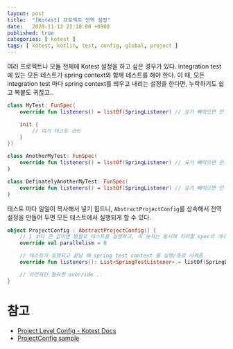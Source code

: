 ```yaml
---
layout: post
title:  "[Kotest] 프로젝트 전역 설정"
date:   2020-11-12 22:18:00 +0900
published: true
categories: [ kotest ]
tags: [ kotest, kotlin, test, config, global, project ]
---
```


여러 프로젝트나 모듈 전체에 Kotest 설정을 하고 싶은 경우가 있다. integration test에 있는 모든 테스트가 spring context와 함께 테스트를 해야 한다. 이 때, 모든 integration test 마다 spring context를 띄우고 내리는 설정을 한다면, 누락하기도 쉽고 복붙도 귀찮고..

```kotlin
class MyTest: FunSpec(
    override fun listeners() = listOf(SpringListener) // 요거 빼먹으면 안 된다

    init {
        // 여기 테스트 코드
    }
})

class AnotherMyTest: FunSpec(
    override fun listeners() = listOf(SpringListener) // 요거 빼먹으면 안 된다
)

class DefinatelyAnotherMyTest: FunSpec(
    override fun listeners() = listOf(SpringListener) // 요거 빼먹으면 안 된다
)
```

테스트 마다 일일이 복사해서 넣기 힘드니, `AbstractProjectConfig`를 상속해서 전역 설정을 만들어 두면 모든 테스트에서 실행되게 할 수 있다.

```kotlin
object ProjectConfig : AbstractProjectConfig() {
    // 1 보다 큰 값이면 병렬로 테스트를 실행하고, 이 숫자는 동시에 처리할 spec의 개수
    override val parallelism = 8

    // 테스트가 실행되고 끝날 때 spring test context 를 실행/종료 시켜줌
    override fun listeners(): List<SpringTestListener> = listOf(SpringListener)

    // 이런저런 필요한 override ..
}
```


# 참고

- [Project Level Config - Kotest Docs](https://kotest.io/project_config/)
- [ProjectConfig sample](https://github.com/bcneng/salary-tracker-api/blob/2f301cff91f0f485b414e6c5f9f60d9dba0c20c2/src/test/kotlin/net/bcneng/salarytrackerbe/ProjectConfig.kt)
